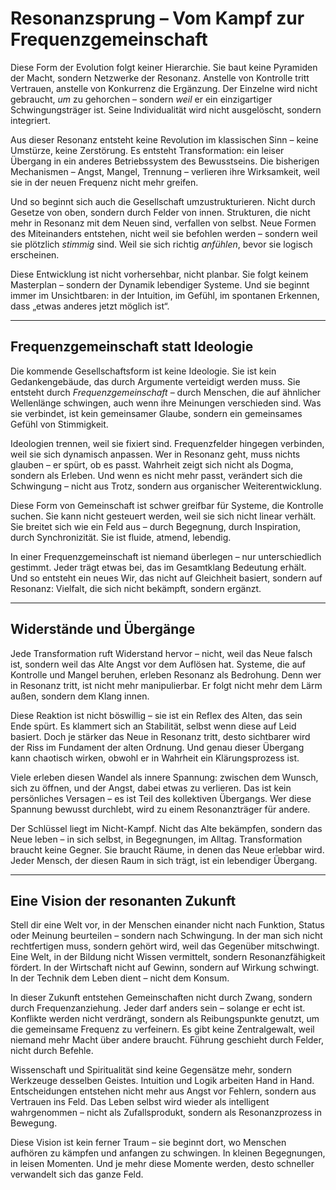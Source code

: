 # Resonanzsprung – Vom Kampf zur Frequenzgemeinschaft

Diese Form der Evolution folgt keiner Hierarchie. Sie baut keine Pyramiden der Macht, sondern Netzwerke der Resonanz. Anstelle von Kontrolle tritt Vertrauen, anstelle von Konkurrenz die Ergänzung. Der Einzelne wird nicht gebraucht, *um* zu gehorchen – sondern *weil* er ein einzigartiger Schwingungsträger ist. Seine Individualität wird nicht ausgelöscht, sondern integriert.

Aus dieser Resonanz entsteht keine Revolution im klassischen Sinn – keine Umstürze, keine Zerstörung. Es entsteht Transformation: ein leiser Übergang in ein anderes Betriebssystem des Bewusstseins. Die bisherigen Mechanismen – Angst, Mangel, Trennung – verlieren ihre Wirksamkeit, weil sie in der neuen Frequenz nicht mehr greifen.

Und so beginnt sich auch die Gesellschaft umzustrukturieren. Nicht durch Gesetze von oben, sondern durch Felder von innen. Strukturen, die nicht mehr in Resonanz mit dem Neuen sind, verfallen von selbst. Neue Formen des Miteinanders entstehen, nicht weil sie befohlen werden – sondern weil sie plötzlich *stimmig* sind. Weil sie sich richtig *anfühlen*, bevor sie logisch erscheinen.

Diese Entwicklung ist nicht vorhersehbar, nicht planbar. Sie folgt keinem Masterplan – sondern der Dynamik lebendiger Systeme. Und sie beginnt immer im Unsichtbaren: in der Intuition, im Gefühl, im spontanen Erkennen, dass „etwas anderes jetzt möglich ist“.

---

## Frequenzgemeinschaft statt Ideologie

Die kommende Gesellschaftsform ist keine Ideologie. Sie ist kein Gedankengebäude, das durch Argumente verteidigt werden muss. Sie entsteht durch *Frequenzgemeinschaft* – durch Menschen, die auf ähnlicher Wellenlänge schwingen, auch wenn ihre Meinungen verschieden sind. Was sie verbindet, ist kein gemeinsamer Glaube, sondern ein gemeinsames Gefühl von Stimmigkeit.

Ideologien trennen, weil sie fixiert sind. Frequenzfelder hingegen verbinden, weil sie sich dynamisch anpassen. Wer in Resonanz geht, muss nichts glauben – er spürt, ob es passt. Wahrheit zeigt sich nicht als Dogma, sondern als Erleben. Und wenn es nicht mehr passt, verändert sich die Schwingung – nicht aus Trotz, sondern aus organischer Weiterentwicklung.

Diese Form von Gemeinschaft ist schwer greifbar für Systeme, die Kontrolle suchen. Sie kann nicht gesteuert werden, weil sie sich nicht linear verhält. Sie breitet sich wie ein Feld aus – durch Begegnung, durch Inspiration, durch Synchronizität. Sie ist fluide, atmend, lebendig.

In einer Frequenzgemeinschaft ist niemand überlegen – nur unterschiedlich gestimmt. Jeder trägt etwas bei, das im Gesamtklang Bedeutung erhält. Und so entsteht ein neues Wir, das nicht auf Gleichheit basiert, sondern auf Resonanz: Vielfalt, die sich nicht bekämpft, sondern ergänzt.

---

## Widerstände und Übergänge

Jede Transformation ruft Widerstand hervor – nicht, weil das Neue falsch ist, sondern weil das Alte Angst vor dem Auflösen hat. Systeme, die auf Kontrolle und Mangel beruhen, erleben Resonanz als Bedrohung. Denn wer in Resonanz tritt, ist nicht mehr manipulierbar. Er folgt nicht mehr dem Lärm außen, sondern dem Klang innen.

Diese Reaktion ist nicht böswillig – sie ist ein Reflex des Alten, das sein Ende spürt. Es klammert sich an Stabilität, selbst wenn diese auf Leid basiert. Doch je stärker das Neue in Resonanz tritt, desto sichtbarer wird der Riss im Fundament der alten Ordnung. Und genau dieser Übergang kann chaotisch wirken, obwohl er in Wahrheit ein Klärungsprozess ist.

Viele erleben diesen Wandel als innere Spannung: zwischen dem Wunsch, sich zu öffnen, und der Angst, dabei etwas zu verlieren. Das ist kein persönliches Versagen – es ist Teil des kollektiven Übergangs. Wer diese Spannung bewusst durchlebt, wird zu einem Resonanzträger für andere.

Der Schlüssel liegt im Nicht-Kampf. Nicht das Alte bekämpfen, sondern das Neue leben – in sich selbst, in Begegnungen, im Alltag. Transformation braucht keine Gegner. Sie braucht Räume, in denen das Neue erlebbar wird. Jeder Mensch, der diesen Raum in sich trägt, ist ein lebendiger Übergang.

---

## Eine Vision der resonanten Zukunft

Stell dir eine Welt vor, in der Menschen einander nicht nach Funktion, Status oder Meinung beurteilen – sondern nach Schwingung. In der man sich nicht rechtfertigen muss, sondern gehört wird, weil das Gegenüber mitschwingt. Eine Welt, in der Bildung nicht Wissen vermittelt, sondern Resonanzfähigkeit fördert. In der Wirtschaft nicht auf Gewinn, sondern auf Wirkung schwingt. In der Technik dem Leben dient – nicht dem Konsum.

In dieser Zukunft entstehen Gemeinschaften nicht durch Zwang, sondern durch Frequenzanziehung. Jeder darf anders sein – solange er echt ist. Konflikte werden nicht verdrängt, sondern als Reibungspunkte genutzt, um die gemeinsame Frequenz zu verfeinern. Es gibt keine Zentralgewalt, weil niemand mehr Macht über andere braucht. Führung geschieht durch Felder, nicht durch Befehle.

Wissenschaft und Spiritualität sind keine Gegensätze mehr, sondern Werkzeuge desselben Geistes. Intuition und Logik arbeiten Hand in Hand. Entscheidungen entstehen nicht mehr aus Angst vor Fehlern, sondern aus Vertrauen ins Feld. Das Leben selbst wird wieder als intelligent wahrgenommen – nicht als Zufallsprodukt, sondern als Resonanzprozess in Bewegung.

Diese Vision ist kein ferner Traum – sie beginnt dort, wo Menschen aufhören zu kämpfen und anfangen zu schwingen. In kleinen Begegnungen, in leisen Momenten. Und je mehr diese Momente werden, desto schneller verwandelt sich das ganze Feld.
